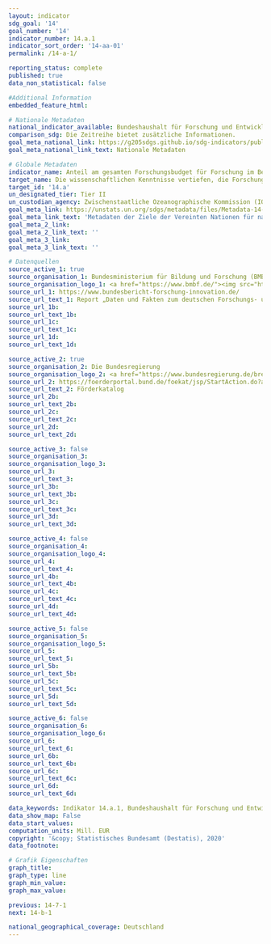 ```yaml
---
layout: indicator
sdg_goal: '14'
goal_number: '14'
indicator_number: 14.a.1
indicator_sort_order: '14-aa-01'
permalink: /14-a-1/

reporting_status: complete
published: true
data_non_statistical: false

#Additional Information
embedded_feature_html: 

# Nationale Metadaten
national_indicator_available: Bundeshaushalt für Forschung und Entwicklung im Bereich Küsten-, Ozean- und Polarforschung, Geowissenschaft
comparison_sdg: Die Zeitreihe bietet zusätzliche Informationen.
goal_meta_national_link: https://g205sdgs.github.io/sdg-indicators/public/MetaDe/14.a.1.pdf
goal_meta_national_link_text: Nationale Metadaten

# Globale Metadaten
indicator_name: Anteil am gesamten Forschungsbudget für Forschung im Bereich der Meerestechnik
target_name: Die wissenschaftlichen Kenntnisse vertiefen, die Forschungskapazitäten ausbauen und Meerestechnologien weitergeben, unter Berücksichtigung der Kriterien und Leitlinien der Zwischenstaatlichen Ozeanographischen Kommission für die Weitergabe von Meerestechnologie, um die Gesundheit der Ozeane zu verbessern und den Beitrag der biologischen Vielfalt der Meere zur Entwicklung der Entwicklungsländer, insbesondere der kleinen Inselentwicklungsländer und der am wenigsten entwickelten Länder, zu verstärken
target_id: '14.a'
un_designated_tier: Tier II
un_custodian_agency: Zwischenstaatliche Ozeanographische Kommission (IOC)
goal_meta_link: https://unstats.un.org/sdgs/metadata/files/Metadata-14-0a-01.pdf
goal_meta_link_text: 'Metadaten der Ziele der Vereinten Nationen für nachhaltige Entwicklung'
goal_meta_2_link: 
goal_meta_2_link_text: ''
goal_meta_3_link: 
goal_meta_3_link_text: ''

# Datenquellen
source_active_1: true
source_organisation_1: Bundesministerium für Bildung und Forschung (BMBF)
source_organisation_logo_1: <a href="https://www.bmbf.de/"><img src="https://g205sdgs.github.io/sdg-indicators/public/OrgImgDe/bmbf.png" alt="Logo bmbf" style="height:60px; width:148px"/></a>
source_url_1: https://www.bundesbericht-forschung-innovation.de/
source_url_text_1: Report „Daten und Fakten zum deutschen Forschungs- und Innovationssystem – Datenband Bundesbericht Forschung und Innovation 2018“
source_url_1b: 
source_url_text_1b: 
source_url_1c: 
source_url_text_1c: 
source_url_1d: 
source_url_text_1d: 

source_active_2: true
source_organisation_2: Die Bundesregierung
source_organisation_logo_2: <a href="https://www.bundesregierung.de/breg-de"><img src="https://g205sdgs.github.io/sdg-indicators/public/OrgImgDe/bundesregierung.png" alt="Logo bundesregierung" style="height:60px; width:148px"/></a>
source_url_2: https://foerderportal.bund.de/foekat/jsp/StartAction.do?actionMode=list
source_url_text_2: Förderkatalog
source_url_2b: 
source_url_text_2b: 
source_url_2c: 
source_url_text_2c: 
source_url_2d: 
source_url_text_2d: 

source_active_3: false
source_organisation_3: 
source_organisation_logo_3: 
source_url_3: 
source_url_text_3: 
source_url_3b: 
source_url_text_3b: 
source_url_3c: 
source_url_text_3c: 
source_url_3d: 
source_url_text_3d: 

source_active_4: false
source_organisation_4: 
source_organisation_logo_4: 
source_url_4: 
source_url_text_4: 
source_url_4b: 
source_url_text_4b: 
source_url_4c: 
source_url_text_4c: 
source_url_4d: 
source_url_text_4d: 

source_active_5: false
source_organisation_5: 
source_organisation_logo_5: 
source_url_5: 
source_url_text_5: 
source_url_5b: 
source_url_text_5b: 
source_url_5c: 
source_url_text_5c: 
source_url_5d: 
source_url_text_5d: 

source_active_6: false
source_organisation_6: 
source_organisation_logo_6: 
source_url_6: 
source_url_text_6: 
source_url_6b: 
source_url_text_6b: 
source_url_6c: 
source_url_text_6c: 
source_url_6d: 
source_url_text_6d: 

data_keywords: Indikator 14.a.1, Bundeshaushalt für Forschung und Entwicklung im Bereich Küsten-, Ozean- und Polarforschung, Geowissenschaft, Zwischenstaatliche Ozeanographische Kommission (IOC)
data_show_map: False
data_start_values: 
computation_units: Mill. EUR
copyright: '&copy; Statistisches Bundesamt (Destatis), 2020'
data_footnote: 

# Grafik Eigenschaften
graph_title: 
graph_type: line
graph_min_value: 
graph_max_value: 

previous: 14-7-1
next: 14-b-1

national_geographical_coverage: Deutschland
---
```


